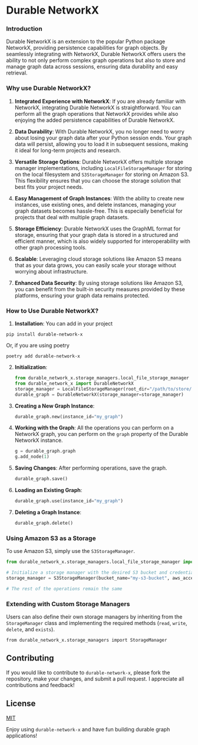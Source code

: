 # Durable NetworkX

### Introduction

Durable NetworkX is an extension to the popular Python package NetworkX, providing persistence capabilities for graph objects. By seamlessly integrating with NetworkX, Durable NetworkX offers users the ability to not only perform complex graph operations but also to store and manage graph data across sessions, ensuring data durability and easy retrieval.

### Why use Durable NetworkX?

1. **Integrated Experience with NetworkX**: If you are already familiar with NetworkX, integrating Durable NetworkX is straightforward. You can perform all the graph operations that NetworkX provides while also enjoying the added persistence capabilities of Durable NetworkX.

2. **Data Durability**: With Durable NetworkX, you no longer need to worry about losing your graph data after your Python session ends. Your graph data will persist, allowing you to load it in subsequent sessions, making it ideal for long-term projects and research.

3. **Versatile Storage Options**: Durable NetworkX offers multiple storage manager implementations, including `LocalFileStorageManager` for storing on the local filesystem and `S3StorageManager` for storing on Amazon S3. This flexibility ensures that you can choose the storage solution that best fits your project needs.

4. **Easy Management of Graph Instances**: With the ability to create new instances, use existing ones, and delete instances, managing your graph datasets becomes hassle-free. This is especially beneficial for projects that deal with multiple graph datasets.

5. **Storage Efficiency**: Durable NetworkX uses the GraphML format for storage, ensuring that your graph data is stored in a structured and efficient manner, which is also widely supported for interoperability with other graph processing tools.

6. **Scalable**: Leveraging cloud storage solutions like Amazon S3 means that as your data grows, you can easily scale your storage without worrying about infrastructure.

7. **Enhanced Data Security**: By using storage solutions like Amazon S3, you can benefit from the built-in security measures provided by these platforms, ensuring your graph data remains protected.

### How to Use Durable NetworkX?

1. **Installation**: 
You can add in your project
```
pip install durable-network-x
```
Or, if you are using poetry
```
poetry add durable-network-x
```

2. **Initialization**:
    ```python
    from durable_network_x.storage_managers.local_file_storage_manager import LocalFileStorageManager
    from durable_network_x import DurableNetworkX
    storage_manager = LocalFileStorageManager(root_dir="/path/to/store/data")
    durable_graph = DurableNetworkX(storage_manager=storage_manager)
    ```

3. **Creating a New Graph Instance**:
    ```python
    durable_graph.new(instance_id="my_graph")
    ```

4. **Working with the Graph**: All the operations you can perform on a NetworkX graph, you can perform on the `graph` property of the Durable NetworkX instance.
    ```python
    g = durable_graph.graph
    g.add_node(1)
    ```

5. **Saving Changes**: After performing operations, save the graph.
    ```python
    durable_graph.save()
    ```

6. **Loading an Existing Graph**:
    ```python
    durable_graph.use(instance_id="my_graph")
    ```

7. **Deleting a Graph Instance**:
    ```python
    durable_graph.delete()
    ```

### Using Amazon S3 as a Storage

To use Amazon S3, simply use the `S3StorageManager`.

```python
from durable_network_x.storage_managers.local_file_storage_manager import S3StorageManager

# Initialize a storage manager with the desired S3 bucket and credentials
storage_manager = S3StorageManager(bucket_name="my-s3-bucket", aws_access_key_id="YOUR_AWS_KEY", aws_secret_access_key="YOUR_AWS_SECRET")

# The rest of the operations remain the same
```

### Extending with Custom Storage Managers

Users can also define their own storage managers by inheriting from the `StorageManager` class and implementing the required methods (`read`, `write`, `delete`, and `exists`).

```
from durable_network_x.storage_managers import StorageManager
```

## Contributing

If you would like to contribute to `durable-network-x`, please fork the repository, make your changes, and submit a pull request. I appreciate all contributions and feedback!

## License

[MIT](LICENSE.md) 


Enjoy using `durable-network-x` and have fun building durable graph applications!